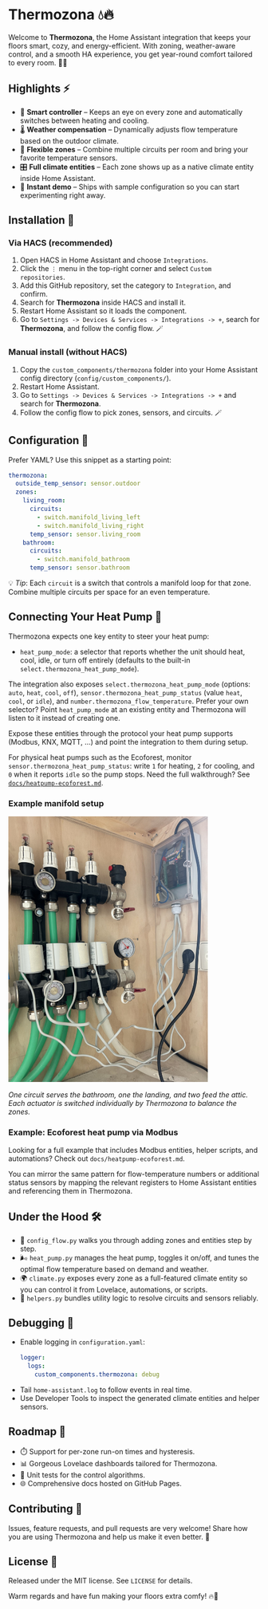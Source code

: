 # Thermozona 💧🔥

Welcome to **Thermozona**, the Home Assistant integration that keeps your floors smart, cozy, and energy-efficient. With zoning, weather-aware control, and a smooth HA experience, you get year-round comfort tailored to every room. 🏡✨

## Highlights ⚡
- 🧠 **Smart controller** – Keeps an eye on every zone and automatically switches between heating and cooling.
- 🌡️ **Weather compensation** – Dynamically adjusts flow temperature based on the outdoor climate.
- 🧩 **Flexible zones** – Combine multiple circuits per room and bring your favorite temperature sensors.
- 🎛️ **Full climate entities** – Each zone shows up as a native climate entity inside Home Assistant.
- 🚀 **Instant demo** – Ships with sample configuration so you can start experimenting right away.

## Installation 🚧

### Via HACS (recommended)
1. Open HACS in Home Assistant and choose `Integrations`.
2. Click the `⋮` menu in the top-right corner and select `Custom repositories`.
3. Add this GitHub repository, set the category to `Integration`, and confirm.
4. Search for **Thermozona** inside HACS and install it.
5. Restart Home Assistant so it loads the component.
6. Go to `Settings -> Devices & Services -> Integrations -> +`, search for **Thermozona**, and follow the config flow. 🪄

### Manual install (without HACS)
1. Copy the `custom_components/thermozona` folder into your Home Assistant config directory (`config/custom_components/`).
2. Restart Home Assistant.
3. Go to `Settings -> Devices & Services -> Integrations -> +` and search for **Thermozona**.
4. Follow the config flow to pick zones, sensors, and circuits. 🪄

## Configuration 🔧
Prefer YAML? Use this snippet as a starting point:

```yaml
thermozona:
  outside_temp_sensor: sensor.outdoor
  zones:
    living_room:
      circuits:
        - switch.manifold_living_left
        - switch.manifold_living_right
      temp_sensor: sensor.living_room
    bathroom:
      circuits:
        - switch.manifold_bathroom
      temp_sensor: sensor.bathroom
```
💡 *Tip*: Each `circuit` is a switch that controls a manifold loop for that zone. Combine multiple circuits per space for an even temperature.

## Connecting Your Heat Pump 🔌
Thermozona expects one key entity to steer your heat pump:
- `heat_pump_mode`: a selector that reports whether the unit should heat, cool, idle, or turn off entirely (defaults to the built-in `select.thermozona_heat_pump_mode`).

The integration also exposes `select.thermozona_heat_pump_mode` (options: `auto`, `heat`, `cool`, `off`), `sensor.thermozona_heat_pump_status` (value `heat`, `cool`, or `idle`), and `number.thermozona_flow_temperature`. Prefer your own selector? Point `heat_pump_mode` at an existing entity and Thermozona will listen to it instead of creating one.

Expose these entities through the protocol your heat pump supports (Modbus, KNX, MQTT, …) and point the integration to them during setup.

For physical heat pumps such as the Ecoforest, monitor `sensor.thermozona_heat_pump_status`: write `1` for heating, `2` for cooling, and `0` when it reports `idle` so the pump stops. Need the full walkthrough? See [`docs/heatpump-ecoforest.md`](docs/heatpump-ecoforest.md).

### Example manifold setup

<img src="docs/images/image-relais.jpg" alt="Underfloor heating manifold with four actuators" width="400" />

*One circuit serves the bathroom, one the landing, and two feed the attic. Each actuator is switched individually by Thermozona to balance the zones.*

### Example: Ecoforest heat pump via Modbus
Looking for a full example that includes Modbus entities, helper scripts, and automations? Check out `docs/heatpump-ecoforest.md`.

You can mirror the same pattern for flow-temperature numbers or additional status sensors by mapping the relevant registers to Home Assistant entities and referencing them in Thermozona.

## Under the Hood 🛠️
- 🔄 `config_flow.py` walks you through adding zones and entities step by step.
- 🌬️ `heat_pump.py` manages the heat pump, toggles it on/off, and tunes the optimal flow temperature based on demand and weather.
- 🌍 `climate.py` exposes every zone as a full-featured climate entity so you can control it from Lovelace, automations, or scripts.
- 🧰 `helpers.py` bundles utility logic to resolve circuits and sensors reliably.

## Debugging 🔎
- Enable logging in `configuration.yaml`:
  ```yaml
  logger:
    logs:
      custom_components.thermozona: debug
  ```
- Tail `home-assistant.log` to follow events in real time.
- Use Developer Tools to inspect the generated climate entities and helper sensors.

## Roadmap 🧭
- ⏱️ Support for per-zone run-on times and hysteresis.
- 📊 Gorgeous Lovelace dashboards tailored for Thermozona.
- 🧪 Unit tests for the control algorithms.
- 🌐 Comprehensive docs hosted on GitHub Pages.

## Contributing 🙌
Issues, feature requests, and pull requests are very welcome! Share how you are using Thermozona and help us make it even better. 🤗

## License 📄
Released under the MIT license. See `LICENSE` for details.

Warm regards and have fun making your floors extra comfy! 🔥🧦
